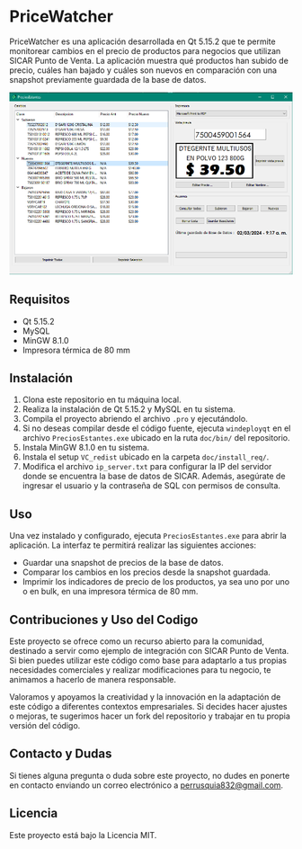 # PriceWatcher

PriceWatcher es una aplicación desarrollada en Qt 5.15.2 que te permite monitorear cambios en el precio de productos para negocios que utilizan SICAR Punto de Venta. La aplicación muestra qué productos han subido de precio, cuáles han bajado y cuáles son nuevos en comparación con una snapshot previamente guardada de la base de datos.

![PriceWatcher](doc/img/screenshot1.PNG)

## Requisitos

- Qt 5.15.2
- MySQL
- MinGW 8.1.0
- Impresora térmica de 80 mm

## Instalación

1. Clona este repositorio en tu máquina local.
2. Realiza la instalación de Qt 5.15.2 y MySQL en tu sistema.
3. Compila el proyecto abriendo el archivo `.pro` y ejecutándolo.
4. Si no deseas compilar desde el código fuente, ejecuta `windeployqt` en el archivo `PreciosEstantes.exe` ubicado en la ruta `doc/bin/` del repositorio.
5. Instala MinGW 8.1.0 en tu sistema.
6. Instala el setup `VC_redist` ubicado en la carpeta `doc/install_req/`.
7. Modifica el archivo `ip_server.txt` para configurar la IP del servidor donde se encuentra la base de datos de SICAR. Además, asegúrate de ingresar el usuario y la contraseña de SQL con permisos de consulta.

## Uso

Una vez instalado y configurado, ejecuta `PreciosEstantes.exe` para abrir la aplicación. La interfaz te permitirá realizar las siguientes acciones:

- Guardar una snapshot de precios de la base de datos.
- Comparar los cambios en los precios desde la snapshot guardada.
- Imprimir los indicadores de precio de los productos, ya sea uno por uno o en bulk, en una impresora térmica de 80 mm.
  
## Contribuciones y Uso del Codigo

Este proyecto se ofrece como un recurso abierto para la comunidad, destinado a servir como ejemplo de integración con SICAR Punto de Venta. Si bien puedes utilizar este código como base para adaptarlo a tus propias necesidades comerciales y realizar modificaciones para tu negocio, te animamos a hacerlo de manera responsable.

Valoramos y apoyamos la creatividad y la innovación en la adaptación de este código a diferentes contextos empresariales. Si decides hacer ajustes o mejoras, te sugerimos hacer un fork del repositorio y trabajar en tu propia versión del código.

## Contacto y Dudas

Si tienes alguna pregunta o duda sobre este proyecto, no dudes en ponerte en contacto enviando un correo electrónico a perrusquia832@gmail.com.

## Licencia

Este proyecto está bajo la Licencia MIT.
